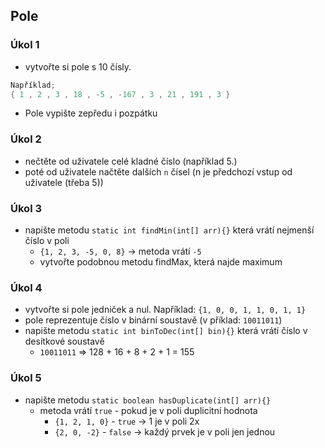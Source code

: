 ## Pole

### Úkol 1

- vytvořte si pole s 10 čísly. 
```java
Například;
{ 1 , 2 , 3 , 18 , -5 , -167 , 3 , 21 , 191 , 3 }
```
- Pole vypište zepředu i pozpátku

### Úkol 2
- nečtěte od uživatele celé kladné číslo (například 5.)
- poté od uživatele načtěte dalších `n` čísel (n je předchozí vstup od uživatele (třeba 5))

### Úkol 3
- napište metodu `static int findMin(int[] arr){}` která vrátí nejmenší číslo v poli
  - `{1, 2, 3, -5, 0, 8}` -> metoda vrátí `-5`
  - vytvořte podobnou metodu findMax, která najde maximum

### Úkol 4
- vytvořte si pole jedniček a nul. Například: `{1, 0, 0, 1, 1, 0, 1, 1}`
- pole reprezentuje číslo v binární soustavě (v příklad: `10011011`)
- napište metodu `static int binToDec(int[] bin){}` která vrátí číslo v desítkové soustavě
  - `10011011` => 128 + 16 + 8 + 2 + 1 = 155  

### Úkol 5
- napište metodu `static boolean hasDuplicate(int[] arr){}`
  - metoda vrátí `true` - pokud je v poli duplicitní hodnota
    - `{1, 2, 1, 0}` - `true` -> 1 je v poli 2x
    - `{2, 0, -2}` - `false` -> každý prvek je v poli jen jednou
